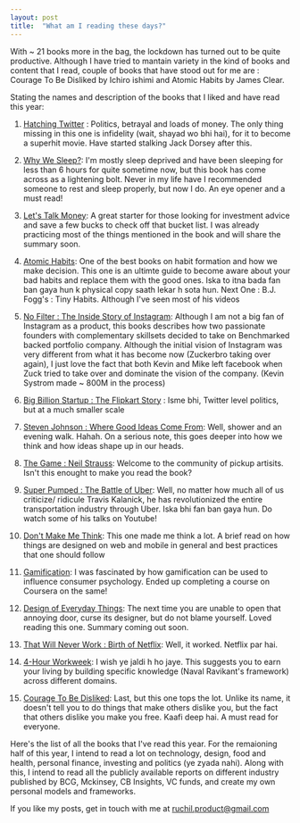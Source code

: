 ```yaml
---
layout: post
title:  "What am I reading these days?"
---
```


With ~ 21 books more in the bag, the lockdown has turned out to be quite productive. Although I have tried to mantain variety in the kind of books and content that I read, couple of books that have stood out for me are : Courage To Be Disliked by Ichiro ishimi and Atomic Habits by James Clear. 

Stating the names and description of the books that I liked and have read this year: 

1. [Hatching Twitter][jekyll-twitter] : Politics, betrayal and loads of money. The only thing missing in 
   this one is infidelity (wait, shayad wo bhi hai), for it to become a superhit movie. Have started stalking Jack Dorsey after this. 

2. [Why We Sleep?][jekyll-sleep]: I'm mostly sleep deprived and have been sleeping for less than 6 hours 
   for quite sometime now, but this book has come across as a  lightening bolt. Never in my life have I recommended someone to rest and sleep properly, but now I do. An eye opener and a must read! 

3. [Let's Talk Money][jekyll-money]: A great starter for those looking for investment advice and save a 
   few bucks to check off that bucket list. I was already practicing most of the things mentioned in the book and will share the summary soon.

4. [Atomic Habits][jekyll-habits]: One of the best books on habit formation and how we make decision. This 
   one is an ultimte guide to become aware about your bad habits and replace them with the good ones. Iska
   to itna bada fan ban gaya hun k physical copy saath lekar h sota hun. 
   Next One : B.J. Fogg's : Tiny Habits. Although I've seen most of his videos

5. [No Filter : The Inside Story of Instagram][jekyll-instagram]: Although I am not a big fan of Instagram 
   as a product, this books describes how two passionate founders with complementary skillsets decided to 
   take on Benchmarked backed portfolio company. Although the initial vision of Instagram was very different from what it has become now (Zuckerbro taking over again), I just love the fact that both Kevin and Mike left facebook when Zuck tried to take over and dominate the vision of the company. (Kevin Systrom made ~ 800M in the process)

6. [Big Billion Startup : The Flipkart Story][jekyll-Flipkart] : Isme bhi, Twitter level politics, but at 
   a much smaller scale 

7. [Steven Johnson : Where Good Ideas Come From][jekyll-Good]: Well, shower and an evening walk. Hahah. On 
   a serious note, this goes deeper into how we think and how ideas shape up in our heads. 

8. [The Game : Neil Strauss][jekyll-Niel-Strauss]: Welcome to the community of pickup artisits. Isn't 
   this enought to make you read the book? 

9. [Super Pumped : The Battle of Uber][jekyll-Uber]: Well, no matter how much all of us criticize/
   ridicule Travis Kalanick, he has revolutionized the entire transportation industry through Uber. Iska bhi fan ban gaya hun. Do watch some of his talks on Youtube!

10. [Don't Make Me Think][jekyll-think]: This one made me think a lot. A brief read on how things are 
    designed on web and mobile in general and best practices that one should follow 

11. [Gamification][jekyll-gamification]: I was fascinated by how gamification can be used to 
    influence consumer psychology. Ended up completing a course on Coursera on the same!

12. [Design of Everyday Things][jekyll-design]: The next time you are unable to open that annoying door, 
    curse its designer, but do not blame yourself. Loved reading this one. Summary coming out soon. 

13. [That Will Never Work : Birth of Netflix][jekyll-Netflix]: Well, it worked. Netflix par hai.

14. [4-Hour Workweek][jekyll-4 Hour]: I wish ye jaldi h ho jaye. This suggests you to earn your living by 
     building specific knowledge (Naval Ravikant's framework) across different domains. 

15. [Courage To Be Disliked][jekyll-courage]: Last, but this one tops the lot. Unlike its name, it doesn't 
     tell you to do things that make others dislike you, but the fact that others dislike you make you free. Kaafi deep hai. A must read for everyone. 

Here's the list of all the books that I've read this year. For the remaioning half of this year, I intend to read a lot on technology, design, food and health, personal finance, investing and politics (ye zyada nahi). Along with this, I intend to read all the publicly available reports on different industry published by BCG, Mckinsey, CB Insights, VC funds, and create my own personal models and frameworks. 


[jekyll-twitter]: https://www.goodreads.com/book/show/18656827-hatching-twitter
[jekyll-sleep]: https://www.goodreads.com/book/show/34466963-why-we-sleep
[jekyll-money]: https://www.goodreads.com/book/show/40499078-let-s-talk-money
[jekyll-habits]: https://www.goodreads.com/book/show/40121378-atomic-habits
[jekyll-instagram]: https://www.goodreads.com/book/show/50772888-no-filter
[jekyll-Flipkart]: https://www.goodreads.com/book/show/52346729-big-billion-startup
[jekyll-Good]: https://www.goodreads.com/book/show/8034188-where-good-ideas-come-from
[jekyll-Niel-Strauss]: https://www.goodreads.com/book/show/900.The_Game
[jekyll-Uber]: https://www.goodreads.com/book/show/44573628-super-pumped
[jekyll-think]: https://www.goodreads.com/book/show/18197267-don-t-make-me-think-revisited
[jekyll-gamification]:https://www.goodreads.com/book/show/25416321-actionable-gamification
[jekyll-design]: https://www.goodreads.com/book/show/840.The_Design_of_Everyday_Things?ac=1&from_search=true&qid=lZCtNNKZy6&rank=1
[jekyll-Netflix]: https://www.goodreads.com/book/show/44428950-that-will-never-work
[jekyll-4 Hour]: https://www.goodreads.com/book/show/368593.The_4_Hour_Workweek
[jekyll-courage]: https://www.goodreads.com/book/show/43306206-the-courage-to-be-disliked


If you like my posts, get in touch with me at ruchil.product@gmail.com 


























